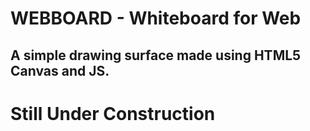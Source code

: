 # WEBBOARD - Whiteboard for Web

## A simple drawing surface made using HTML5 Canvas and JS.

# Still Under Construction